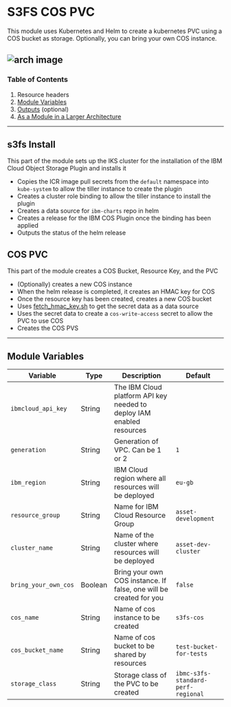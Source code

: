 # S3FS COS PVC

This module uses Kubernetes and Helm to create a kubernetes PVC using a COS bucket as storage. Optionally, you can bring your own COS instance.

![arch image](../.docs/cos_pvc.png)
---

### Table of Contents
1. Resource headers
2. [Module Variables](##Module-Variables)
3. [Outputs](##Outputs) (optional)
4. [As a Module in a Larger Architecture](##As-a-Module-in-a-Larger-Architecture)

---

## s3fs Install

This part of the module sets up the IKS cluster for the installation of the IBM Cloud Object Storage Plugin and installs it
- Copies the ICR image pull secrets from the `default` namespace into `kube-system` to allow the tiller instance to create the plugin
- Creates a cluster role binding to allow the tiller instance to install the plugin
- Creates a data source for `ibm-charts` repo in helm
- Creates a release for the IBM COS Plugin once the binding has been applied
- Outputs the status of the helm release

## COS PVC

This part of the module creates a COS Bucket, Resource Key, and the PVC
- (Optionally) creates a new COS instance
- When the helm release is completed, it creates an HMAC key for COS
- Once the resource key has been created, creates a new COS bucket
- Uses [fetch_hmac_key.sh](./cos_pvc/fetch_hmac_key.sh) to get the secret data as a data source
- Uses the secret data to create a `cos-write-access` secret to allow the PVC to use COS
- Creates the COS PVS

---
## Module Variables

Variable | Type | Description | Default
---------|------|-------------|--------
`ibmcloud_api_key` | String | The IBM Cloud platform API key needed to deploy IAM enabled resources |
`generation` | String | Generation of VPC. Can be 1 or 2 | `1`
`ibm_region` | String | IBM Cloud region where all resources will be deployed | `eu-gb`
`resource_group` | String | Name for IBM Cloud Resource Group | `asset-development`
`cluster_name` | String | Name of the cluster where resources will be deployed | `asset-dev-cluster`
`bring_your_own_cos` | Boolean | Bring your own COS instance. If false, one will be created for you | `false`
`cos_name` | String | Name of cos instance to be created | `s3fs-cos`
`cos_bucket_name` | String | Name of cos bucket to be shared by resources | `test-bucket-for-tests`
`storage_class` | String | Storage class of the PVC to be created | `ibmc-s3fs-standard-perf-regional`


